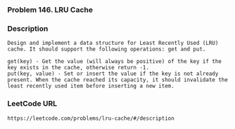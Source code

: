 ### Problem 146. LRU Cache

### Description
	Design and implement a data structure for Least Recently Used (LRU) cache. It should support the following operations: get and put.

	get(key) - Get the value (will always be positive) of the key if the key exists in the cache, otherwise return -1.
	put(key, value) - Set or insert the value if the key is not already present. When the cache reached its capacity, it should invalidate the least recently used item before inserting a new item.

### LeetCode URL
	https://leetcode.com/problems/lru-cache/#/description
